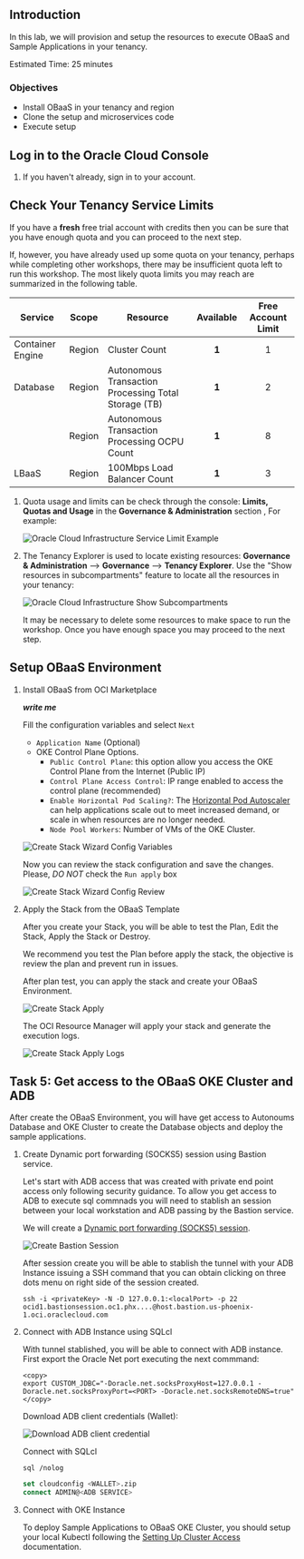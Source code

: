 ## Introduction

In this lab, we will provision and setup the resources to execute OBaaS and Sample Applications in your tenancy.

Estimated Time: 25 minutes

### Objectives

* Install OBaaS in your tenancy and region
* Clone the setup and microservices code
* Execute setup

## Log in to the Oracle Cloud Console

1. If you haven't already, sign in to your account.

## Check Your Tenancy Service Limits

If you have a **fresh** free trial account with credits then you can be sure that you have enough quota and you can proceed to the next step.

If, however, you have already used up some quota on your tenancy, perhaps while completing other workshops, there may be insufficient quota left to run this workshop. The most likely quota limits you may reach are summarized in the following table.

| Service          | Scope  | Resource                                             | Available | Free Account Limit |
|------------------|:------:|------------------------------------------------------|:---------:|:------------------:|
| Container Engine | Region | Cluster Count                                        |   **1**   |         1          |
| Database         | Region | Autonomous Transaction Processing Total Storage (TB) |   **1**   |         2          |
|                  | Region | Autonomous Transaction Processing OCPU Count         |   **1**   |         8          |
| LBaaS            | Region | 100Mbps Load Balancer Count                          |   **1**   |         3          |

1. Quota usage and limits can be check through the console: **Limits, Quotas and Usage** in the **Governance & Administration** section , For example:

    ![Oracle Cloud Infrastructure Service Limit Example](images/oci-service-limits-example.png " ")

2. The Tenancy Explorer is used to locate existing resources: **Governance & Administration** --> **Governance** --> **Tenancy Explorer**. Use the "Show resources in subcompartments" feature to locate all the resources in your tenancy:

    ![Oracle Cloud Infrastructure Show Subcompartments](images/show-subcompartments.png " ")

    It may be necessary to delete some resources to make space to run the workshop. Once you have enough space you may proceed to the next step.

## Setup OBaaS Environment

1. Install OBaaS from OCI Marketplace 

    ***write me***

    Fill the configuration variables and select `Next`

    * `Application Name` (Optional)
    * OKE Control Plane Options.
        * `Public Control Plane`: this option allow you access the OKE Control Plane from the Internet (Public IP)
        * `Control Plane Access Control`: IP range enabled to access the control plane (recommended)
        * `Enable Horizontal Pod Scaling?`: The [Horizontal Pod Autoscaler](https://docs.oracle.com/en-us/iaas/Content/ContEng/Tasks/contengusinghorizontalpodautoscaler.htm#Using_Kubernetes_Horizontal_Pod_Autoscaler) can help applications scale out to meet increased demand, or scale in when resources are no longer needed.
        * `Node Pool Workers`: Number of VMs of the OKE Cluster.

    ![Create Stack Wizard Config Variables](images/oci-private-template-create-stack-config.png " ")

    Now you can review the stack configuration and save the changes. Please, *DO NOT* check the `Run apply` box

    ![Create Stack Wizard Config Review](images/oci-private-template-create-stack-config-review.png " ")

3. Apply the Stack from the OBaaS Template

    After you create your Stack, you will be able to test the Plan, Edit the Stack, Apply the Stack or Destroy.

    We recommend you test the Plan before apply the stack, the objective is review the plan and prevent run in issues.

    After plan test, you can apply the stack and create your OBaaS Environment.

    ![Create Stack Apply](images/oci-stack-apply.png " ")

    The OCI Resource Manager will apply your stack and generate the execution logs.

    ![Create Stack Apply Logs](images/oci-stack-apply-logs.png " ")

## Task 5: Get access to the OBaaS OKE Cluster and ADB

After create the OBaaS Environment, you will have get access to Autonoums Database and OKE Cluster to create the Database objects and deploy the sample applications. 

1. Create Dynamic port forwarding (SOCKS5) session using Bastion service.

    Let's start with ADB access that was created with private end point access only following security guidance. To allow you get access to ADB to execute sql commnads you will need to stablish an session between your local workstation and ADB passing by the Bastion service.

    We will create a [Dynamic port forwarding (SOCKS5) session](https://docs.oracle.com/en-us/iaas/Content/Bastion/Tasks/managingsessions.htm#).

   ![Create Bastion Session](images/oci-bastion-session-create.png " ")

    After session create you will be able to stablish the tunnel with your ADB Instance issuing a SSH command that you can obtain clicking on three dots menu on right side of the session created.

    ```shell
    ssh -i <privateKey> -N -D 127.0.0.1:<localPort> -p 22 ocid1.bastionsession.oc1.phx....@host.bastion.us-phoenix-1.oci.oraclecloud.com
    ```

2. Connect with ADB Instance using SQLcl

    With tunnel stablished, you will be able to connect with ADB instance. First export the Oracle Net port executing the next commmand:

    ```shell
    <copy>
    export CUSTOM_JDBC="-Doracle.net.socksProxyHost=127.0.0.1 -Doracle.net.socksProxyPort=<PORT> -Doracle.net.socksRemoteDNS=true"
    </copy>
    ```

    Download ADB client credentials (Wallet):

    ![Download ADB client credential](images/oci-adb-download-wallet.png " ")

    Connect with SQLcl

    ```shell
    sql /nolog
    ```

    ```sql
    set cloudconfig <WALLET>.zip
    connect ADMIN@<ADB SERVICE>
    ```

3. Connect with OKE Instance

    To deploy Sample Applications to OBaaS OKE Cluster, you should setup your local Kubectl following the [Setting Up Cluster Access](https://docs.oracle.com/en-us/iaas/Content/ContEng/Tasks/contengdownloadkubeconfigfile.htm#localdownload) documentation.
